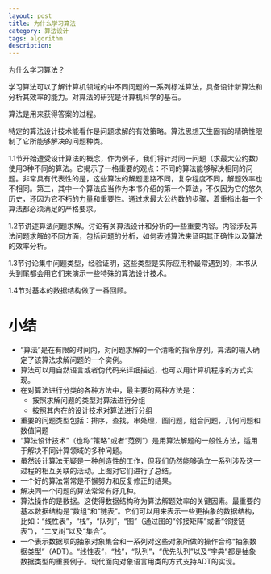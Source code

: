 ```yaml
---
layout: post
title: 为什么学习算法
category: 算法设计
tags: algorithm
description: 
---
```


为什么学习算法？

学习算法可以了解计算机领域的中不同问题的一系列标准算法，具备设计新算法和分析其效率的能力。对算法的研究是计算机科学的基石。

算法是用来获得答案的过程。

特定的算法设计技术能看作是问题求解的有效策略。算法思想天生固有的精确性限制了它所能够解决的问题种类。

1.1节开始遭受设计算法的概念，作为例子，我们将针对同一问题（求最大公约数）使用3种不同的算法。它揭示了一格重要的观点：不同的算法能够解决相同的问题。非常具有代表性的是，这些算法的解题思路不同，复杂程度不同，解题效率也不相同。第三，其中一个算法应当作为本书介绍的第一个算法，不仅因为它的悠久历史，还因为它不朽的力量和重要性。通过求最大公约数的步骤，着重指出每一个算法都必须满足的严格要求。

1.2节讲述算法问题求解。讨论有关算法设计和分析的一些重要内容。内容涉及算法问题求解的不同方面，包括问题的分析，如何表述算法来证明其正确性以及算法的效率分析。

1.3节讨论集中问题类型，经验证明，这些类型是实际应用种最常遇到的，本书从头到尾都会用它们来演示一些特殊的算法设计技术。

1.4节对基本的数据结构做了一番回顾。

小结
===

* “算法”是在有限的时间内，对问题求解的一个清晰的指令序列。算法的输入确定了该算法求解问题的一个实例。
* 算法可以用自然语言或者伪代码来详细描述，也可以用计算机程序的方式实现。
* 在对算法进行分类的各种方法中，最主要的两种方法是：
    - 按照求解问题的类型对算法进行分组
    - 按照其内在的设计技术对算法进行分组
* 重要的问题类型包括：排序，查找，串处理，图问题，组合问题，几何问题和数值问题
* “算法设计技术”（也称“策略”或者“范例”）是用算法解题的一般性方法，适用于解决不同计算领域的多种问题。
* 虽然设计算法无疑是一种创造性的工作，但我们仍然能够确立一系列涉及这一过程的相互关联的活动。上图对它们进行了总结。
* 一个好的算法常常是不懈努力和反复修正的结果。
* 解决同一个问题的算法常常有好几种。
* 算法操作的是数据。这使得数据结构称为算法解题效率的关键因素。最重要的基本数据结构是“数组”和“链表”。它们可以用来表示一些更抽象的数据结构，比如：“线性表”，“栈”，“队列”，“图”（通过图的“邻接矩阵”或者“邻接链表”），“二叉树”以及“集合”。
* 一个表示数据项的抽象对象集合和一系列对这些对象所做的操作合称“抽象数据类型”（ADT）。“线性表”，“栈”，“队列”，“优先队列”以及“字典”都是抽象数据类型的重要例子。现代面向对象语言用类的方式支持ADT的实现。

